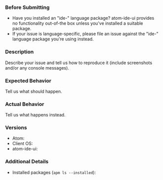 ### Before Submitting

* Have you installed an "ide-" language package? atom-ide-ui provides no functionality
  out-of-the box unless you've installed a suitable package.
* If your issue is language-specific, please file an issue against
  the "ide-" language package you're using instead.

### Description
Describe your issue and tell us how to reproduce it (include screenshots and/or any console messages).

### Expected Behavior
Tell us what should happen.

### Actual Behavior
Tell us what happens instead.

### Versions
* Atom:
* Client OS:
* atom-ide-ui:

### Additional Details
* Installed packages (`apm ls --installed`):

